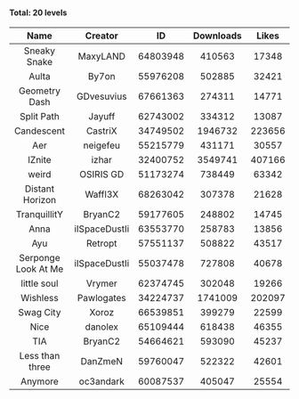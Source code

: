 #### Total: 20 levels

| Name | Creator | ID | Downloads | Likes |
|:---:|:---:|:---:|:---:|:---:|
| Sneaky Snake | MaxyLAND | 64803948 | 410563 | 17348
| Aulta | By7on | 55976208 | 502885 | 32421
| Geometry Dash | GDvesuvius | 67661363 | 274311 | 14771
| Split Path | Jayuff | 62743002 | 334312 | 13087
| Candescent | CastriX | 34749502 | 1946732 | 223656
| Aer | neigefeu | 55215779 | 431171 | 30557
| IZnite | izhar | 32400752 | 3549741 | 407166
| weird | OSIRIS GD | 51173274 | 738449 | 63342
| Distant Horizon | Waffl3X | 68263042 | 307378 | 21628
| TranquillitY | BryanC2 | 59177605 | 248802 | 14745
| Anna | iISpaceDustIi | 63553770 | 258783 | 13856
| Ayu | Retropt | 57551137 | 508822 | 43517
| Serponge Look At Me | iISpaceDustIi | 55037478 | 727808 | 40678
| little soul | Vrymer | 62374745 | 302048 | 19266
| Wishless | Pawlogates | 34224737 | 1741009 | 202097
| Swag City | Xoroz | 66539851 | 399279 | 22599
| Nice | danolex | 65109444 | 618438 | 46355
|  TIA | BryanC2 | 54664621 | 593090 | 45237
| Less than three | DanZmeN | 59760047 | 522322 | 42601
| Anymore | oc3andark | 60087537 | 405047 | 25554
